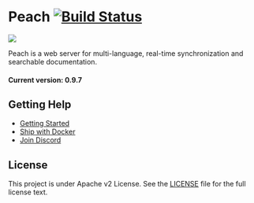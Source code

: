 # Peach [![Build Status](https://travis-ci.org/peachdocs/peach.svg?branch=master)](https://travis-ci.org/peachdocs/peach)

![](https://github.com/peachdocs/peach/raw/master/public/img/favicon.ico)

Peach is a web server for multi-language, real-time synchronization and searchable documentation.

#### Current version: 0.9.7

## Getting Help

- [Getting Started](http://peachdocs.org/docs/intro/getting_started)
- [Ship with Docker](https://github.com/peachdocs/peach/tree/master/docker)
- [Join Discord](https://discord.gg/R7haPpK)

## License

This project is under Apache v2 License. See the [LICENSE](LICENSE) file for the full license text.
